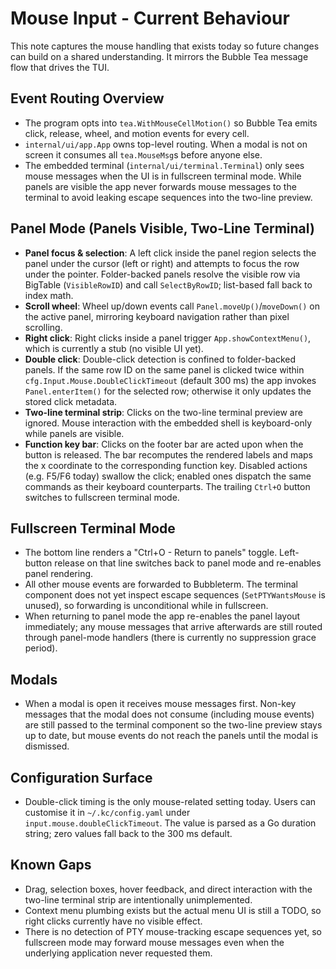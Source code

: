 # Mouse Input - Current Behaviour

This note captures the mouse handling that exists today so future changes can build on a shared understanding. It mirrors the Bubble Tea message flow that drives the TUI.

## Event Routing Overview

- The program opts into `tea.WithMouseCellMotion()` so Bubble Tea emits click, release, wheel, and motion events for every cell.
- `internal/ui/app.App` owns top-level routing. When a modal is not on screen it consumes all `tea.MouseMsg`s before anyone else.
- The embedded terminal (`internal/ui/terminal.Terminal`) only sees mouse messages when the UI is in fullscreen terminal mode. While panels are visible the app never forwards mouse messages to the terminal to avoid leaking escape sequences into the two-line preview.

## Panel Mode (Panels Visible, Two-Line Terminal)

- **Panel focus & selection**: A left click inside the panel region selects the panel under the cursor (left or right) and attempts to focus the row under the pointer. Folder-backed panels resolve the visible row via BigTable (`VisibleRowID`) and call `SelectByRowID`; list-based fall back to index math.
- **Scroll wheel**: Wheel up/down events call `Panel.moveUp()`/`moveDown()` on the active panel, mirroring keyboard navigation rather than pixel scrolling.
- **Right click**: Right clicks inside a panel trigger `App.showContextMenu()`, which is currently a stub (no visible UI yet).
- **Double click**: Double-click detection is confined to folder-backed panels. If the same row ID on the same panel is clicked twice within `cfg.Input.Mouse.DoubleClickTimeout` (default 300 ms) the app invokes `Panel.enterItem()` for the selected row; otherwise it only updates the stored click metadata.
- **Two-line terminal strip**: Clicks on the two-line terminal preview are ignored. Mouse interaction with the embedded shell is keyboard-only while panels are visible.
- **Function key bar**: Clicks on the footer bar are acted upon when the button is released. The bar recomputes the rendered labels and maps the x coordinate to the corresponding function key. Disabled actions (e.g. F5/F6 today) swallow the click; enabled ones dispatch the same commands as their keyboard counterparts. The trailing `Ctrl+O` button switches to fullscreen terminal mode.

## Fullscreen Terminal Mode

- The bottom line renders a "Ctrl+O - Return to panels" toggle. Left-button release on that line switches back to panel mode and re-enables panel rendering.
- All other mouse events are forwarded to Bubbleterm. The terminal component does not yet inspect escape sequences (`SetPTYWantsMouse` is unused), so forwarding is unconditional while in fullscreen.
- When returning to panel mode the app re-enables the panel layout immediately; any mouse messages that arrive afterwards are still routed through panel-mode handlers (there is currently no suppression grace period).

## Modals

- When a modal is open it receives mouse messages first. Non-key messages that the modal does not consume (including mouse events) are still passed to the terminal component so the two-line preview stays up to date, but mouse events do not reach the panels until the modal is dismissed.

## Configuration Surface

- Double-click timing is the only mouse-related setting today. Users can customise it in `~/.kc/config.yaml` under `input.mouse.doubleClickTimeout`. The value is parsed as a Go duration string; zero values fall back to the 300 ms default.

## Known Gaps

- Drag, selection boxes, hover feedback, and direct interaction with the two-line terminal strip are intentionally unimplemented.
- Context menu plumbing exists but the actual menu UI is still a TODO, so right clicks currently have no visible effect.
- There is no detection of PTY mouse-tracking escape sequences yet, so fullscreen mode may forward mouse messages even when the underlying application never requested them.
